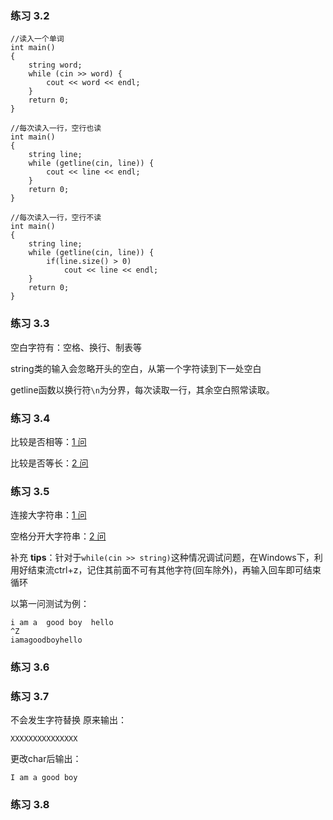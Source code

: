 ### 练习 3.2
```
//读入一个单词
int main()
{
    string word;
    while (cin >> word) {
        cout << word << endl;
    }
    return 0;
}
```
```
//每次读入一行，空行也读
int main()
{
    string line;
    while (getline(cin, line)) {
        cout << line << endl;
    }
    return 0;
}
```
```
//每次读入一行，空行不读
int main()
{
    string line;
    while (getline(cin, line)) {
        if(line.size() > 0)
            cout << line << endl;
    }
    return 0;
}
```
### 练习 3.3
空白字符有：空格、换行、制表等

string类的输入会忽略开头的空白，从第一个字符读到下一处空白

getline函数以换行符`\n`为分界，每次读取一行，其余空白照常读取。
### 练习 3.4
比较是否相等：[1 问](3.4_1.cpp)

比较是否等长：[2 问](3.4_2.cpp)
### 练习 3.5
连接大字符串：[1 问](3.5_1.cpp)

空格分开大字符串：[2 问](3.5_2.cpp)

补充 **tips**：针对于`while(cin >> string)`这种情况调试问题，在Windows下，利用好结束流ctrl+z，记住其前面不可有其他字符(回车除外)，再输入回车即可结束循环

以第一问测试为例：
```
i am a  good boy  hello
^Z
iamagoodboyhello
```
### 练习 3.6
### 练习 3.7
不会发生字符替换
原来输出：
```
XXXXXXXXXXXXXXX
```
更改char后输出：
```
I am a good boy
```
### 练习 3.8
